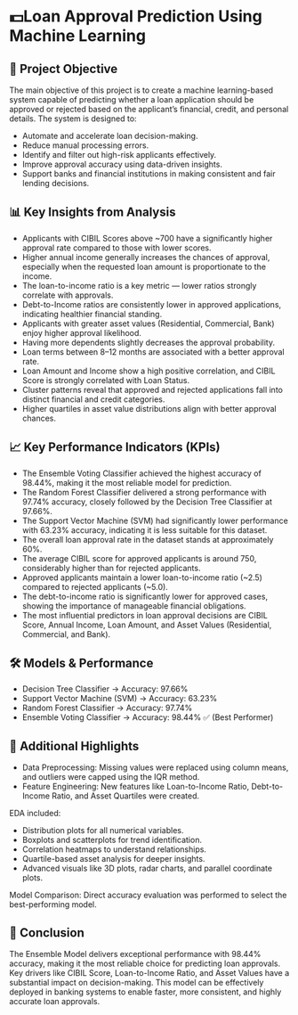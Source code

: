 # 💵Loan Approval Prediction Using Machine Learning
## 📌 Project Objective

The main objective of this project is to create a machine learning-based system capable of predicting whether a loan application should be approved or rejected based on the applicant’s financial, credit, and personal details. The system is designed to:

- Automate and accelerate loan decision-making.
- Reduce manual processing errors.
- Identify and filter out high-risk applicants effectively.
- Improve approval accuracy using data-driven insights.
- Support banks and financial institutions in making consistent and fair lending decisions.

## 📊 Key Insights from Analysis
- Applicants with CIBIL Scores above ~700 have a significantly higher approval rate compared to those with lower scores.
- Higher annual income generally increases the chances of approval, especially when the requested loan amount is proportionate to the income.
- The loan-to-income ratio is a key metric — lower ratios strongly correlate with approvals.
- Debt-to-Income ratios are consistently lower in approved applications, indicating healthier financial standing.
- Applicants with greater asset values (Residential, Commercial, Bank) enjoy higher approval likelihood.
- Having more dependents slightly decreases the approval probability.
- Loan terms between 8–12 months are associated with a better approval rate.
- Loan Amount and Income show a high positive correlation, and CIBIL Score is strongly correlated with Loan Status.
- Cluster patterns reveal that approved and rejected applications fall into distinct financial and credit categories.
- Higher quartiles in asset value distributions align with better approval chances.

## 📈 Key Performance Indicators (KPIs)
- The Ensemble Voting Classifier achieved the highest accuracy of 98.44%, making it the most reliable model for prediction.
- The Random Forest Classifier delivered a strong performance with 97.74% accuracy, closely followed by the Decision Tree Classifier at 97.66%.
- The Support Vector Machine (SVM) had significantly lower performance with 63.23% accuracy, indicating it is less suitable for this dataset.
- The overall loan approval rate in the dataset stands at approximately 60%.
- The average CIBIL score for approved applicants is around 750, considerably higher than for rejected applicants.
- Approved applicants maintain a lower loan-to-income ratio (~2.5) compared to rejected applicants (~5.0).
- The debt-to-income ratio is significantly lower for approved cases, showing the importance of manageable financial obligations.
- The most influential predictors in loan approval decisions are CIBIL Score, Annual Income, Loan Amount, and Asset Values (Residential, Commercial, and Bank).

 ## 🛠️ Models & Performance
- Decision Tree Classifier → Accuracy: 97.66%
- Support Vector Machine (SVM) → Accuracy: 63.23%
- Random Forest Classifier → Accuracy: 97.74%
- Ensemble Voting Classifier → Accuracy: 98.44% ✅ (Best Performer)

## 📌 Additional Highlights
- Data Preprocessing: Missing values were replaced using column means, and outliers were capped using the IQR method.
- Feature Engineering: New features like Loan-to-Income Ratio, Debt-to-Income Ratio, and Asset Quartiles were created.

EDA included:

- Distribution plots for all numerical variables.
- Boxplots and scatterplots for trend identification.
- Correlation heatmaps to understand relationships.
- Quartile-based asset analysis for deeper insights.
- Advanced visuals like 3D plots, radar charts, and parallel coordinate plots.

Model Comparison: Direct accuracy evaluation was performed to select the best-performing model.

## 🚀 Conclusion
The Ensemble Model delivers exceptional performance with 98.44% accuracy, making it the most reliable choice for predicting loan approvals. Key drivers like CIBIL Score, Loan-to-Income Ratio, and Asset Values have a substantial impact on decision-making. This model can be effectively deployed in banking systems to enable faster, more consistent, and highly accurate loan approvals.
